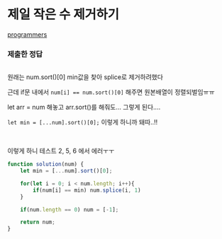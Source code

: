 # 제일 작은 수 제거하기

[programmers](https://programmers.co.kr/learn/courses/30/lessons/12935)

### 제출한 정답
```js
```

원래는 num.sort()[0] min값을 찾아 splice로 제거하려했다

근데 if문 내에서 `num[i] == num.sort()[0]` 해주면 원본배열이 정렬되벌임ㅠㅠ

let arr = num 해놓고 arr.sort()를 해줘도... 그렇게 된다....

`let min = [...num].sort()[0];` 이렇게 하니까 돼따..!!

<br>

이렇게 하니 테스트 2, 5, 6 에서 에러ㅜㅜ
```js
function solution(num) {
    let min = [...num].sort()[0];

    for(let i = 0; i < num.length; i++){
        if(num[i] == min) num.splice(i, 1)
    }

    if(num.length == 0) num = [-1];

    return num;
}
```